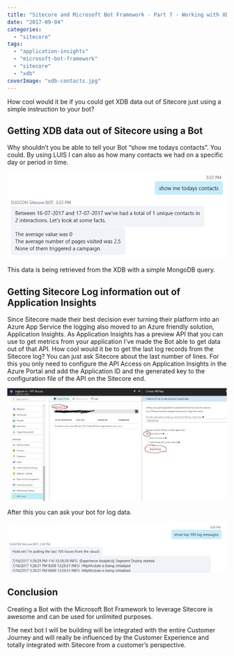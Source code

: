 ```yaml
---
title: "Sitecore and Microsoft Bot Framework - Part 7 - Working with XDB Data and Application Insights"
date: "2017-09-04"
categories: 
  - "sitecore"
tags: 
  - "application-insights"
  - "microsoft-bot-framework"
  - "sitecore"
  - "xdb"
coverImage: "xdb-contacts.jpg"
---
```


How cool would it be if you could get XDB data out of Sitecore just using a simple instruction to your bot?

## Getting XDB data out of Sitecore using a Bot

Why shouldn’t you be able to tell your Bot “show me todays contacts”. You could. By using LUIS I can also as how many contacts we had on a specific day or period in time.

![](images/xdb-contacts.jpg)

This data is being retrieved from the XDB with a simple MongoDB query.

## Getting Sitecore Log information out of Application Insights

Since Sitecore made their best decision ever turning their platform into an Azure App Service the logging also moved to an Azure friendly solution, Application Insights. As Application Insights has a preview API that you can use to get metrics from your application I’ve made the Bot able to get data out of that API. How cool would it be to get the last log records from the Sitecore log? You can just ask Sitecore about the last number of lines. For this you only need to configure the API Access on Application Insights in the Azure Portal and add the Application ID and the generated key to the configuration file of the API on the Sitecore end.

![](images/ai-api.jpg)

After this you can ask your bot for log data.

![](images/ai-top-100.jpg)

## Conclusion

Creating a Bot with the Microsoft Bot Framework to leverage Sitecore is awesome and can be used for unlimited purposes.

The next bot I will be building will be integrated with the entire Customer Journey and will really be influenced by the Customer Experience and totally integrated with Sitecore from a customer’s perspective.
